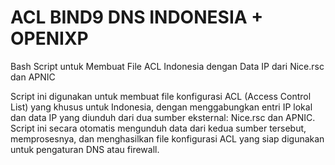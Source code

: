 # ACL BIND9 DNS INDONESIA + OPENIXP


Bash Script untuk Membuat File ACL Indonesia dengan Data IP dari Nice.rsc dan APNIC

Script ini digunakan untuk membuat file konfigurasi ACL (Access Control List) yang khusus untuk Indonesia, 
dengan menggabungkan entri IP lokal dan data IP yang diunduh dari dua sumber eksternal: Nice.rsc dan APNIC. 
Script ini secara otomatis mengunduh data dari kedua sumber tersebut, memprosesnya, dan menghasilkan file 
konfigurasi ACL yang siap digunakan untuk pengaturan DNS atau firewall.
